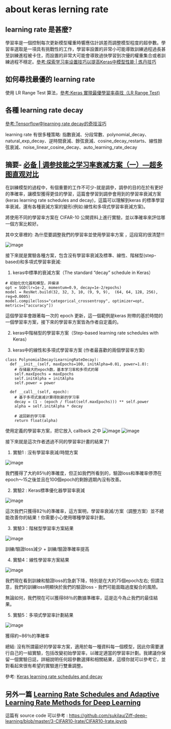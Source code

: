# about keras lerning rate

## learning rate 是甚麼?

學習率是一個控制每次更新模型權重時響應估計誤差而調整模型程度的超參數。學習率選取是一項具有挑戰性的工作，學習率設置的非常小可能導致訓練過程過長甚至訓練進程被卡住，而設置的非常大可能會導致過快學習到次優的權重集合或者訓練過程不穩定。[參考:探索学习率设置技巧以提高Keras中模型性能 | 炼丹技巧](https://zhuanlan.zhihu.com/p/74115804)

## 如何尋找最優的 learning rate

使用 LR Range Test 算法，[參考:Keras 實現最優學習率尋找（LR Range Test)](https://zhuanlan.zhihu.com/p/80487971)

## 各種 learning rate decay
[參考:Tensorflow中learning rate decay的奇技淫巧](https://zhuanlan.zhihu.com/p/32923584)

learning rate 有很多種策略: 指數衰減、分段常數、polynomial_decay、natural_exp_decay、逆時間衰減、餘弦衰減、cosine_decay_restarts、線性餘弦衰減、noise_linear_cosine_decay、auto_learning_rate_decay


## 摘要- [必备 | 调参技能之学习率衰减方案（一）—超多图直观对比](https://zhuanlan.zhihu.com/p/78096138)

在訓練模型的過程中，有個重要的工作不可少-就是調參，調參的目的在於有更好的準確率，讓模型獲得更佳的學習，這篇會學習到調參會用到的學習率衰減方案(keras learning rate schedules and decay)，這篇可以理解到keras 的標準學習率衰減，還有各種衰減方案的變形(例如:線性和多項式學習率衰減方案)。

將使用不同的學習率方案在 CIFAR-10 公開資料上進行實驗，並以準確率來評估哪一個方案比較好。

其中文章裡的: 為什麼要調整我們的學習率並使用學習率方案 ，這段寫的很清楚!!!

![image](https://user-images.githubusercontent.com/88547312/128589425-ef6be2f7-41f0-4d6c-b656-fce0f1a8ad0d.png)

接下來就是實驗各種方案，包含沒有學習率衰減及標準、線性、階梯型(step-based)和多項式學習率衰減:

1. keras中標準的衰減方案（The standard “decay” schedule in Keras）

  ```
  # 初始化优化器和模型，并编译
  opt = SGD(lr=1e-2, momentum=0.9, decay=1e-2/epochs)
  model = ResNet.build(32, 32, 3, 10, (9, 9, 9),  (64, 64, 128, 256), reg=0.0005)
  model.compile(loss="categorical_crossentropy", optimizer=opt,  metrics=["accuracy"])
  ```
  這個學習率會跟著每一次的 epoch 更新，這一個範例是keras 附帶的基於時間的一個學習率方案，接下來的學習率方案皆為作者自定義的。

2. keras中階梯型的學習率方案（Step-based learning rate schedules with Keras）

3. keras中的線性和多項式學習率方案 (作者最喜歡的兩個學習率方案)

  ```
  class PolynomialDecay(LearningRateDecay):
    def __init__(self, maxEpochs=100, initAlpha=0.01, power=1.0):
      # 存储最大的epoch数，基本学习率和多项式的幂
      self.maxEpochs = maxEpochs
      self.initAlpha = initAlpha
      self.power = power

    def __call__(self, epoch):
      # 基于多项式衰减计算得到新的学习率
      decay = (1 - (epoch / float(self.maxEpochs))) ** self.power
      alpha = self.initAlpha * decay

      # 返回新的学习率
      return float(alpha)
  ```

使用定義的學習率方案，把它放入 callback 之中
![image](https://user-images.githubusercontent.com/88547312/128590493-94ec297a-7495-40da-a200-dc789f0f15e1.png)
![image](https://user-images.githubusercontent.com/88547312/128590539-5bf503c4-8e5f-4d5d-8153-e824fcfa0a60.png)

接下來就是這次作者透過不同的學習率計畫的結果了!

1. 實驗1 : 沒有學習率衰減/時間方案

![image](https://user-images.githubusercontent.com/88547312/128590604-7546af1d-0359-44ed-8a0f-96970323a6cc.png)

我們獲得了大約85％的準確度，但正如我們所看到的，驗證loss和準確率停滯在epoch〜15之後並且在100個epoch的剩餘週期內沒有改善。

2. 實驗2 : Keras標準優化器學習率衰減

![image](https://user-images.githubusercontent.com/88547312/128590626-9cc603d4-0712-4fe3-9def-d34c32b94300.png)

這次我們只獲得82％的準確率，這方案明，學習率衰減/方案（調整方案）並不總能改善你的結果！你需要小心使用哪種學習率計劃。

3. 實驗3：階梯型學習率方案結果

![image](https://user-images.githubusercontent.com/88547312/128590658-ee3644e1-46f6-4197-ac4f-cceaf567b91e.png)

訓練/驗證loss減少 + 訓練/驗證準確率提高

4. 實驗4：線性學習率方案結果

![image](https://user-images.githubusercontent.com/88547312/128590687-12ad7558-f3c7-4799-9907-ced7a90cc371.png)

我們現在看到訓練和驗證loss的急劇下降，特別是在大約75個epoch左右; 但請注意，我們的訓練loss明顯快於我們的驗證loss - 我們可能面臨過度擬合的風險。

無論如何，我們現在可以獲得88％的數據準確率，這是迄今為止我們的最佳結果。

5. 實驗5：多項式學習率計劃結果

![image](https://user-images.githubusercontent.com/88547312/128590717-0a7656b2-126c-4806-aec2-e2d5d1774d82.png)

獲得約~86％的準確率

總結: 沒有所謂最好的學習率方案，適用於每一種資料每一個模型，因此你需要運行自己的一組實驗，包括改變初始學習率，以確定適當的學習率計劃。我建議你保留一個實驗日誌，詳細說明任何超參數選擇和相關結果，這樣你就可以參考它，並對看起來很有希望的實驗進行雙重調整。

參考: [Keras learning rate schedules and decay](https://www.pyimagesearch.com/2019/07/22/keras-learning-rate-schedules-and-decay/)

## 另外一篇 [Learning Rate Schedules and Adaptive Learning Rate Methods for Deep Learning](https://towardsdatascience.com/learning-rate-schedules-and-adaptive-learning-rate-methods-for-deep-learning-2c8f433990d1)

這篇有 source code 可以參考 : https://github.com/sukilau/Ziff-deep-learning/blob/master/3-CIFAR10-lrate/CIFAR10-lrate.ipynb


